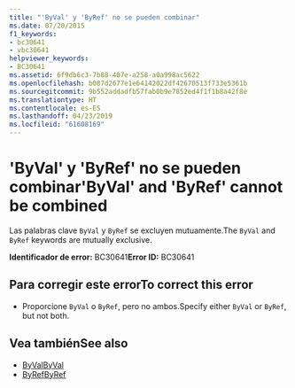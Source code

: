 ```yaml
---
title: "'ByVal' y 'ByRef' no se pueden combinar"
ms.date: 07/20/2015
f1_keywords:
- bc30641
- vbc30641
helpviewer_keywords:
- BC30641
ms.assetid: 6f9db6c3-7b88-407e-a258-a0a998ac5622
ms.openlocfilehash: b087d2677e1e64142022df42670513f733e5361b
ms.sourcegitcommit: 9b552addadfb57fab0b9e7852ed4f1f1b8a42f8e
ms.translationtype: HT
ms.contentlocale: es-ES
ms.lasthandoff: 04/23/2019
ms.locfileid: "61608169"
---
```

# <a name="byval-and-byref-cannot-be-combined"></a><span data-ttu-id="2d03c-102">'ByVal' y 'ByRef' no se pueden combinar</span><span class="sxs-lookup"><span data-stu-id="2d03c-102">'ByVal' and 'ByRef' cannot be combined</span></span>
<span data-ttu-id="2d03c-103">Las palabras clave `ByVal` y `ByRef` se excluyen mutuamente.</span><span class="sxs-lookup"><span data-stu-id="2d03c-103">The `ByVal` and `ByRef` keywords are mutually exclusive.</span></span>  
  
 <span data-ttu-id="2d03c-104">**Identificador de error:** BC30641</span><span class="sxs-lookup"><span data-stu-id="2d03c-104">**Error ID:** BC30641</span></span>  
  
## <a name="to-correct-this-error"></a><span data-ttu-id="2d03c-105">Para corregir este error</span><span class="sxs-lookup"><span data-stu-id="2d03c-105">To correct this error</span></span>  
  
- <span data-ttu-id="2d03c-106">Proporcione `ByVal` o `ByRef`, pero no ambos.</span><span class="sxs-lookup"><span data-stu-id="2d03c-106">Specify either `ByVal` or `ByRef`, but not both.</span></span>  
  
## <a name="see-also"></a><span data-ttu-id="2d03c-107">Vea también</span><span class="sxs-lookup"><span data-stu-id="2d03c-107">See also</span></span>

- [<span data-ttu-id="2d03c-108">ByVal</span><span class="sxs-lookup"><span data-stu-id="2d03c-108">ByVal</span></span>](../../visual-basic/language-reference/modifiers/byval.md)
- [<span data-ttu-id="2d03c-109">ByRef</span><span class="sxs-lookup"><span data-stu-id="2d03c-109">ByRef</span></span>](../../visual-basic/language-reference/modifiers/byref.md)

